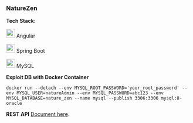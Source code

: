 ### NatureZen

**Tech Stack:**

<img src="https://angular.io/assets/images/logos/angular/angular.svg" width="24"> Angular

<img src="https://www.vectorlogo.zone/logos/springio/springio-icon.svg" width="24"> Spring Boot

<img src="https://www.vectorlogo.zone/logos/mysql/mysql-official.svg" width="24"> MySQL

**Exploit DB with Docker Container**
~~~
docker run --detach --env MYSQL_ROOT_PASSWORD='your_root_password' --env MYSQL_USER=natureAdmin --env MYSQL_PASSWORD=abc123 --env MYSQL_DATABASE=nature_zen --name mysql --publish 3306:3306 mysql:8-oracle
~~~
**REST API**
[Document here](http://localhost:8080/swagger-ui/index.html#/ "Swagger-ui").
